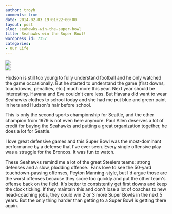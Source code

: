 ```yaml
---
author: troyh
comments: true
date: 2014-02-03 19:01:22+00:00
layout: post
slug: seahawks-win-the-super-bowl
title: Seahawks win the Super Bowl!
wordpress_id: 7357
categories:
- Our Life
---
```


![](http://farm6.staticflickr.com/5508/12292042683_dcc62202db.jpg)  
![](http://farm6.staticflickr.com/5486/12292309184_7aa1446a32.jpg)

Hudson is still too young to fully understand football and he only watched the game occasionally. But he started to understand the game (first downs, touchdowns, penalties, etc.) much more this year. Next year should be interesting. Havana and Eva couldn't care less. But Havana did want to wear Seahawks clothes to school today and she had me put blue and green paint in hers and Hudson's hair before school.

This is only the second sports championship for Seattle, and the other champion from 1979 is not even here anymore. Paul Allen deserves a lot of credit for buying the Seahawks and putting a great organization together, he does a lot for Seattle.

I love great defensive games and this Super Bowl was the most-dominant performance by a defense that I've ever seen. Every single offensive play was a struggle for the Broncos. It was fun to watch.

These Seahawks remind me a lot of the great Steelers teams: strong defenses and a slow, plodding offense.  Fans love to see the 50-yard touchdown-passing offenses, Peyton Manning-style, but I'd argue those are the worst offenses because they score too quickly and put the other team's offense back on the field. It's better to consistently get first downs and keep the clock ticking. If they maintain this and don't lose a lot of coaches to new head-coaching jobs, they could win 2 or 3 more Super Bowls in the next 5 years. But the only thing harder than getting to a Super Bowl is getting there again.

